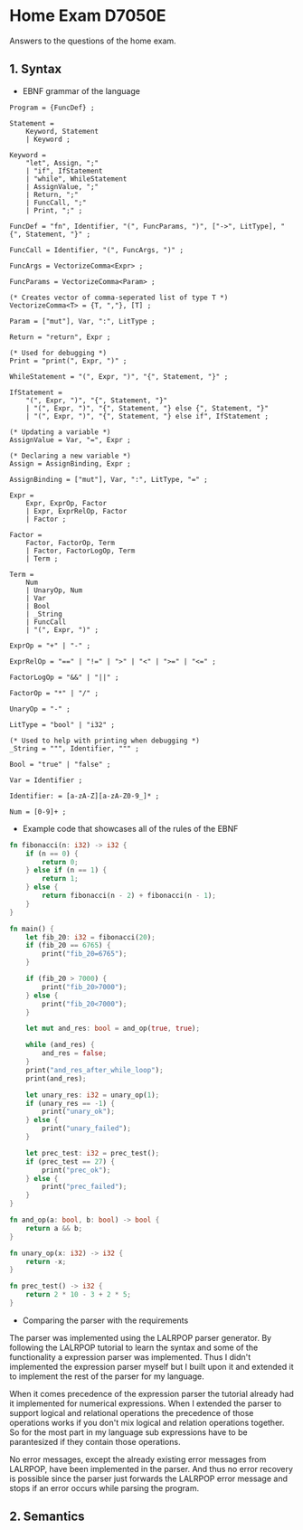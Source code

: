 # Home Exam D7050E
Answers to the questions of the home exam.

## 1. Syntax
- EBNF grammar of the language
```EBNF
Program = {FuncDef} ;

Statement = 
	Keyword, Statement
	| Keyword ;

Keyword = 
	"let", Assign, ";"
	| "if", IfStatement 
	| "while", WhileStatement 
	| AssignValue, ";"
	| Return, ";"
	| FuncCall, ";"
	| Print, ";" ;

FuncDef = "fn", Identifier, "(", FuncParams, ")", ["->", LitType], "{", Statement, "}" ;

FuncCall = Identifier, "(", FuncArgs, ")" ;

FuncArgs = VectorizeComma<Expr> ;

FuncParams = VectorizeComma<Param> ;

(* Creates vector of comma-seperated list of type T *)
VectorizeComma<T> = {T, ","}, [T] ;

Param = ["mut"], Var, ":", LitType ;

Return = "return", Expr ;

(* Used for debugging *)
Print = "print(", Expr, ")" ;

WhileStatement = "(", Expr, ")", "{", Statement, "}" ;

IfStatement =
	"(", Expr, ")", "{", Statement, "}"	
	| "(", Expr, ")", "{", Statement, "} else {", Statement, "}"
	| "(", Expr, ")", "{", Statement, "} else if", IfStatement ;

(* Updating a variable *)
AssignValue = Var, "=", Expr ;

(* Declaring a new variable *)
Assign = AssignBinding, Expr ;

AssignBinding = ["mut"], Var, ":", LitType, "=" ;

Expr = 
	Expr, ExprOp, Factor 
	| Expr, ExprRelOp, Factor 
	| Factor ;

Factor = 
	Factor, FactorOp, Term 
	| Factor, FactorLogOp, Term 
	| Term ;

Term = 
	Num 
	| UnaryOp, Num 
	| Var 
	| Bool
	| _String
	| FuncCall 
	| "(", Expr, ")" ;

ExprOp = "+" | "-" ;

ExprRelOp = "==" | "!=" | ">" | "<" | ">=" | "<=" ;

FactorLogOp = "&&" | "||" ;

FactorOp = "*" | "/" ;

UnaryOp = "-" ;

LitType = "bool" | "i32" ;

(* Used to help with printing when debugging *)
_String = """, Identifier, """ ;

Bool = "true" | "false" ;

Var = Identifier ;

Identifier: = [a-zA-Z][a-zA-Z0-9_]* ;

Num = [0-9]+ ;
```	
- Example code that showcases all of the rules of the EBNF

```rust
fn fibonacci(n: i32) -> i32 {
	if (n == 0) {
		return 0;
	} else if (n == 1) {
		return 1;
	} else {
		return fibonacci(n - 2) + fibonacci(n - 1);
	}
}

fn main() {
	let fib_20: i32 = fibonacci(20);
	if (fib_20 == 6765) {
		print("fib_20=6765");
	}

	if (fib_20 > 7000) {
		print("fib_20>7000");
	} else {
		print("fib_20<7000");
	}

	let mut and_res: bool = and_op(true, true);

	while (and_res) {
		and_res = false;
	}
	print("and_res_after_while_loop");
	print(and_res);

	let unary_res: i32 = unary_op(1);
	if (unary_res == -1) {
		print("unary_ok");
	} else {
		print("unary_failed");
	}

	let prec_test: i32 = prec_test();
	if (prec_test == 27) {
		print("prec_ok");
	} else {
		print("prec_failed");
	}
}

fn and_op(a: bool, b: bool) -> bool {
	return a && b;
}

fn unary_op(x: i32) -> i32 {
	return -x;
}

fn prec_test() -> i32 {
	return 2 * 10 - 3 + 2 * 5;
}
```

- Comparing the parser with the requirements

The parser was implemented using the LALRPOP parser generator. By following the LALRPOP tutorial to learn the syntax and some of the functionality a expression parser was implemented. Thus I didn't implemented the expression parser myself but I built upon it and extended it to implement the rest of the parser for my language. 

When it comes precedence of the expression parser the tutorial already had it implemented for numerical expressions. When I extended the parser to support logical and relational operations the precedence of those operations works if you don't mix logical and relation operations together. So for the most part in my language sub expressions have to be parantesized if they contain those operations.

No error messages, except the already existing error messages from LALRPOP, have been implemented in the parser. And thus no error recovery is possible since the parser just forwards the LALRPOP error message and stops if an error occurs while parsing the program.

## 2. Semantics
